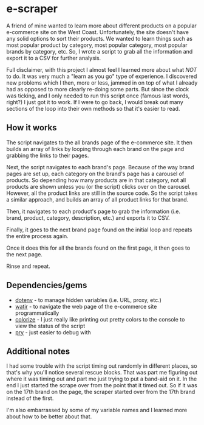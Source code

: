 # e-scraper
A friend of mine wanted to learn more about different products on a popular
e-commerce site on the West Coast. Unfortunately, the site doesn't have any solid
options to sort their products. We wanted to learn things such as most popular
product by category, most popular category, most popular brands by category, etc.
So, I wrote a script to grab all the information and export it to a CSV for further
analysis.

Full disclaimer, with this project I almost feel I learned more about what *NOT*
to do. It was very much a "learn as you go" type of experience. I discovered new
problems which I then, more or less, jammed in on top of what I already had as
opposed to more clearly re-doing some parts. But since the clock was ticking, and
I only needed to run this script once (famous last words, right?) I just got it
to work. If I were to go back, I would break out many sections of the loop into
their own methods so that it's easier to read.

## How it works
The script navigates to the all brands page of the e-commerce site. It then builds
an array of links by looping through each brand on the page and grabbing the links
to their pages.

Next, the script navigates to each brand's page. Because of the way brand pages
are set up, each category on the brand's page has a carousel of products. So
depending how many products are in that category, not all products are shown unless
you (or the script) clicks over on the carousel. However, all the product links
are still in the source code. So the script takes a similar approach, and builds
an array of all product links for that brand.

Then, it navigates to each product's page to grab the information (i.e. brand,
product, category, description, etc.) and exports it to CSV.

Finally, it goes to the next brand page found on the initial loop and repeats the
entire process again.

Once it does this for all the brands found on the first page, it then goes to the next page.

Rinse and repeat.

## Dependencies/gems
* [dotenv](https://github.com/bkeepers/dotenv "dotenv") - to manage hidden variables (i.e. URL, proxy, etc.)
* [watir](https://github.com/watir/watir "watir") - to navigate the web page of the e-commerce site programmatically
* [colorize](https://github.com/fazibear/colorize/ "colorize") - I just really like printing out pretty colors to the console to view the status of the script
* [pry](https://github.com/pry/pry "pry") - just easier to debug with

## Additional notes
I had some trouble with the script timing out randomly in different places, so
that's why you'll notice several rescue blocks. That was part me figuring out
where it was timing out and part me just trying to put a band-aid on it. In the
end I just started the scrape over from the point that it timed out. So if it was
on the 17th brand on the page, the scraper started over from the 17th brand
instead of the first.

I'm also embarrassed by some of my variable names and I learned more about how to
be better about that.

